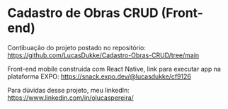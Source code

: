 # Cadastro de Obras CRUD (Front-end)

Contibuação do projeto postado no repositório:
https://github.com/LucasDukke/Cadastro-Obras-CRUD/tree/main

Front-end mobile construida com React Native, link para executar app na plataforma EXPO:
https://snack.expo.dev/@lucasdukke/cf9126

Para dúvidas desse projeto, meu linkedIn:
https://www.linkedin.com/in/olucaspereira/

